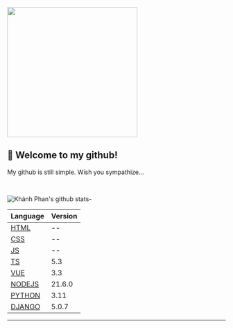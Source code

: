 <img  src="https://media.giphy.com/media/mTPjPA6SSXgTsnZ1Dh/giphy.gif" width="300" height="auto"/>

## 👋 Welcome to my github!

My github is still simple. Wish you sympathize...

<br>

![Khánh Phan's github stats](https://github-readme-stats.vercel.app/api?username=Khanhphan98&show_icons=true&theme=tokyonight)- 

| Language                                        | Version |
|-------------------------------------------------|---------|
| [HTML](https://github.com/Khanhphan98/HTML)     |    --   |
| [CSS](https://github.com/Khanhphan98/CSS)       |    --   |
| [JS](https://github.com/Khanhphan98/JS)         |    --   |
| [TS](https://github.com/Khanhphan98/TS)         |   5.3   |
| [VUE](https://github.com/Khanhphan98/VUE)       |   3.3   |
| [NODEJS](https://github.com/Khanhphan98/NODEJS) |  21.6.0 |
| [PYTHON](https://github.com/Khanhphan98/PTYHON) |   3.11  |
| [DJANGO](https://github.com/Khanhphan98/DJANGO) |   5.0.7 |

---
